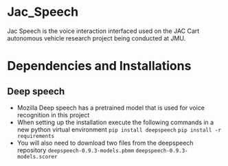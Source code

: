 # Jac_Speech
Jac Speech is the voice interaction interfaced used on the JAC Cart autonomous vehicle research project being conducted at JMU.

# Dependencies and Installations

## Deep speech
- Mozilla Deep speech has a pretrained model that is used for voice recognition in this project
- When setting up the installation execute the following commands in a new python virtual environment
`pip install deepspeech`
`pip install -r requirements`
- You will also need to download two files from the deepspeech repository
`deepspeech-0.9.3-models.pbmm`
`deepspeech-0.9.3-models.scorer`
